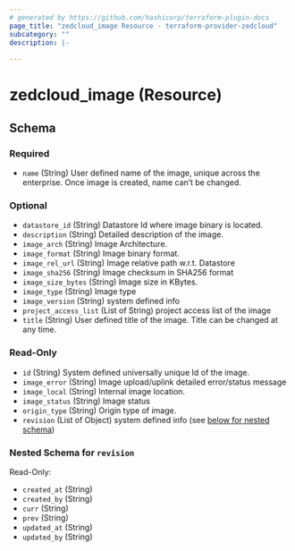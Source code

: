 ```yaml
---
# generated by https://github.com/hashicorp/terraform-plugin-docs
page_title: "zedcloud_image Resource - terraform-provider-zedcloud"
subcategory: ""
description: |-
  
---
```


# zedcloud_image (Resource)





<!-- schema generated by tfplugindocs -->
## Schema

### Required

- `name` (String) User defined name of the image, unique across the enterprise. Once image is created, name can’t be changed.

### Optional

- `datastore_id` (String) Datastore Id where image binary is located.
- `description` (String) Detailed description of the image.
- `image_arch` (String) Image Architecture.
- `image_format` (String) Image binary format.
- `image_rel_url` (String) Image relative path w.r.t. Datastore
- `image_sha256` (String) Image checksum in SHA256 format
- `image_size_bytes` (String) Image size in KBytes.
- `image_type` (String) Image type
- `image_version` (String) system defined info
- `project_access_list` (List of String) project access list of the image
- `title` (String) User defined title of the image. Title can be changed at any time.

### Read-Only

- `id` (String) System defined universally unique Id of the image.
- `image_error` (String) Image upload/uplink detailed error/status message
- `image_local` (String) Internal image location.
- `image_status` (String) Image status
- `origin_type` (String) Origin type of image.
- `revision` (List of Object) system defined info (see [below for nested schema](#nestedatt--revision))

<a id="nestedatt--revision"></a>
### Nested Schema for `revision`

Read-Only:

- `created_at` (String)
- `created_by` (String)
- `curr` (String)
- `prev` (String)
- `updated_at` (String)
- `updated_by` (String)


